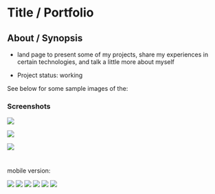 # Title / Portfolio

## About / Synopsis

* land page to present some of my projects, share my experiences in certain technologies, and talk a little more about myself

* Project status: working





See below for some sample images of the:

### Screenshots
![](./src/assets/desktop-top.png)

![](./src/assets/desktop-main.png)

![](./src/assets/desktop-footer.png)
#

mobile version:

![](./src/assets/mobile-top.png)
![](./src/assets/mobile-main.png)
![](./src/assets/mobile-footer.png)
![](./src/assets/mobile-menu-open.png)
![](./src/assets/mobile-skills.png)
![](./src/assets/mobile-repos.png)



<!-- [portuguese readme](./README-PT.md) -->
